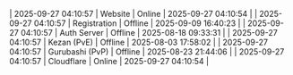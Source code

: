 | 2025-09-27 04:10:57 | Website | Online | 2025-09-27 04:10:54 |
| 2025-09-27 04:10:57 | Registration | Offline | 2025-09-09 16:40:23 |
| 2025-09-27 04:10:57 | Auth Server | Offline | 2025-08-18 09:33:31 |
| 2025-09-27 04:10:57 | Kezan (PvE) | Offline | 2025-08-03 17:58:02 |
| 2025-09-27 04:10:57 | Gurubashi (PvP) | Offline | 2025-08-23 21:44:06 |
| 2025-09-27 04:10:57 | Cloudflare | Online | 2025-09-27 04:10:54 |
